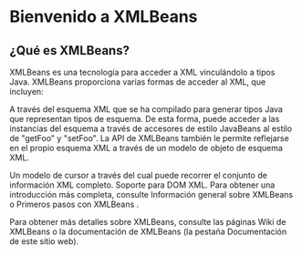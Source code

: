 # Bienvenido a XMLBeans

## ¿Qué es XMLBeans?

XMLBeans es una tecnología para acceder a XML vinculándolo a tipos Java. XMLBeans proporciona varias formas de acceder al XML, que incluyen:

A través del esquema XML que se ha compilado para generar tipos Java que representan tipos de esquema. De esta forma, puede acceder a las instancias del esquema a través de accesores de estilo JavaBeans al estilo de "getFoo" y "setFoo".
La API de XMLBeans también le permite reflejarse en el propio esquema XML a través de un modelo de objeto de esquema XML.

Un modelo de cursor a través del cual puede recorrer el conjunto de información XML completo.
Soporte para DOM XML.
Para obtener una introducción más completa, consulte Información general sobre XMLBeans o Primeros pasos con XMLBeans .

Para obtener más detalles sobre XMLBeans, consulte las páginas Wiki de XMLBeans o la documentación de XMLBeans (la pestaña Documentación de este sitio web).
